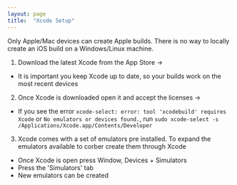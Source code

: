 ```yaml
---
layout: page
title:  "Xcode Setup"
---
```


Only Apple/Mac devices can create Apple builds. There is no way to locally create an iOS build on a Windows/Linux machine.

1. Download the latest Xcode from the App Store ->
- It is important you keep Xcode up to date, so your builds work on the most recent devices

2. Once Xcode is downloaded open it and accept the licenses ->
- If you see the error `xcode-select: error: tool 'xcodebuild' requires Xcode` or `No emulators or devices found.`, run `sudo xcode-select -s /Applications/Xcode.app/Contents/Developer`

3. Xcode comes with a set of emulators pre installed. To expand the emulators available to corber create them through Xcode
- Once Xcode is open press Window, Devices + Simulators
- Press the 'Simulators' tab
- New emulators can be created
